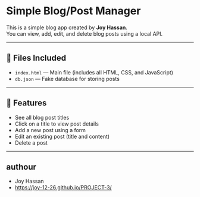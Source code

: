 # Simple Blog/Post Manager

This is a simple blog app created by **Joy Hassan**.  
You can view, add, edit, and delete blog posts using a local API.

---

## 📁 Files Included

- `index.html` — Main file (includes all HTML, CSS, and JavaScript)
- `db.json` — Fake database for storing posts

---

## 🚀 Features

- See all blog post titles
- Click on a title to view post details
- Add a new post using a form
- Edit an existing post (title and content)
- Delete a post

---
## authour
- Joy Hassan
- https://joy-12-26.github.io/PROJECT-3/
